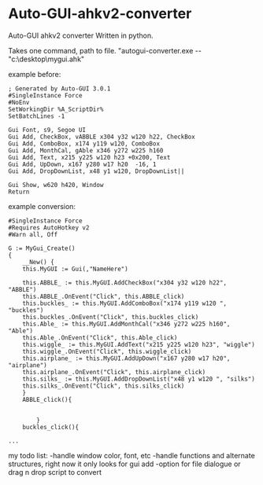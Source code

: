 # Auto-GUI-ahkv2-converter
Auto-GUI ahkv2 converter
Written in python. 

Takes one command, path to file. "autogui-converter.exe --"c:\desktop\mygui.ahk"

example before:
```autohotkey
; Generated by Auto-GUI 3.0.1
#SingleInstance Force
#NoEnv
SetWorkingDir %A_ScriptDir%
SetBatchLines -1

Gui Font, s9, Segoe UI
Gui Add, CheckBox, vABBLE x304 y32 w120 h22, CheckBox
Gui Add, ComboBox, x174 y119 w120, ComboBox
Gui Add, MonthCal, gAble x346 y272 w225 h160
Gui Add, Text, x215 y225 w120 h23 +0x200, Text
Gui Add, UpDown, x167 y280 w17 h20  -16, 1
Gui Add, DropDownList, x48 y1 w120, DropDownList||

Gui Show, w620 h420, Window
Return
```

example conversion:
```autohotkey
#SingleInstance Force
#Requires AutoHotkey v2
#Warn all, Off

G := MyGui_Create()
{
    __New() {
    this.MyGUI := Gui(,"NameHere")

	this.ABBLE_ := this.MyGUI.AddCheckBox("x304 y32 w120 h22", "ABBLE")
	this.ABBLE_.OnEvent("Click", this.ABBLE_click)
	this.buckles_ := this.MyGUI.AddComboBox("x174 y119 w120 ", "buckles")
	this.buckles_.OnEvent("Click", this.buckles_click)
	this.Able_ := this.MyGUI.AddMonthCal("x346 y272 w225 h160", "Able")
	this.Able_.OnEvent("Click", this.Able_click)
	this.wiggle_ := this.MyGUI.AddText("x215 y225 w120 h23", "wiggle")
	this.wiggle_.OnEvent("Click", this.wiggle_click)
	this.airplane_ := this.MyGUI.AddUpDown("x167 y280 w17 h20", "airplane")
	this.airplane_.OnEvent("Click", this.airplane_click)
	this.silks_ := this.MyGUI.AddDropDownList("x48 y1 w120 ", "silks")
	this.silks_.OnEvent("Click", this.silks_click)
	}
	ABBLE_click(){
	

		}
	buckles_click(){
	
...
```

my todo list:
-handle window color, font, etc
-handle functions and alternate structures, right now it only looks for gui add
-option for file dialogue or drag n drop script to convert

